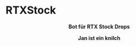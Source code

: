# RTXStock
<p align="center">
  <strong>Bot für RTX Stock Drops</strong>
</p>
<p align="center">
  <strong>Jan ist ein knilch</strong>
</p>
